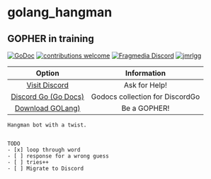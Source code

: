 ﻿# golang_hangman

## GOPHER in training

[![GoDoc](https://godoc.org/github.com/jmrlgg/golang_hangman?status.svg)](https://godoc.org/github.com/jmrlgg/golang_hangman)
[![contributions welcome](https://img.shields.io/badge/contributions-welcome-brightgreen.svg?style=flat)](https://github.com/jmrlgg/godiscord/issues) [![Fragmedia Discord](https://img.shields.io/badge/FragMedia-Discord-ff69b4.svg)](https://discord.me/fragmedia)  [![jmrlgg](https://img.shields.io/badge/twitter-jMrLgg-blue.svg)](https://twitter.com/jmrlgg) 

<!-- [![Beerpay](https://img.shields.io/beerpay/jmrlgg/godiscord.svg)](https://beerpay.io/jmrlgg/godiscord) -->


| Option | Information |
|:--: | :--: |
| [Visit Discord](https://discord.me/fragmedia) | Ask for Help! |
| [Discord Go (Go Docs)](https://godoc.org/github.com/bwmarrin/discordgo) | Godocs collection for DiscordGo |
| [Download GOLang)](https://golang.org/dl/) | Be a GOPHER! |


```
Hangman bot with a twist. 


TODO
- [x] loop through word 
- [ ] response for a wrong guess
- [ ] tries++ 
- [ ] Migrate to Discord
```
